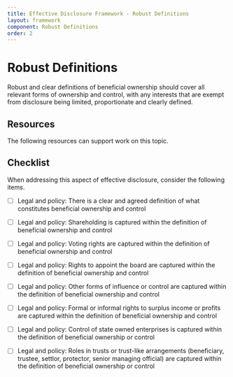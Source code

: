 ```yaml
---
title: Effective Disclosure Framework - Robust Definitions
layout: framework
component: Robust Definitions
order: 2
---
```


# Robust Definitions

Robust and clear definitions of beneficial ownership should cover all relevant forms of ownership and control, with any interests that are exempt from disclosure being limited, proportionate and clearly defined. 

## Resources

The following resources can support work on this topic.

## Checklist

When addressing this aspect of effective disclosure, consider the following items.

* [ ]  Legal and policy: There is a clear and agreed definition of what constitutes beneficial ownership and control

* [ ]  Legal and policy: Shareholding is captured within the definition of beneficial ownership and control

* [ ]  Legal and policy: Voting rights are captured within the definition of beneficial ownership and control

* [ ]  Legal and policy: Rights to appoint the board are captured within the definition of beneficial ownership and control

* [ ]  Legal and policy: Other forms of influence or control are captured within the definition of beneficial ownership and control

* [ ]  Legal and policy: Formal or informal rights to surplus income or profits are captured within the definition of beneficial ownership and control

* [ ]  Legal and policy: Control of state owned enterprises is captured within the definition of beneficial ownership or control

* [ ]  Legal and policy: Roles in trusts or trust-like arrangements (beneficiary, trustee, settlor, protector, senior managing official) are captured within the definition of beneficial ownership or control